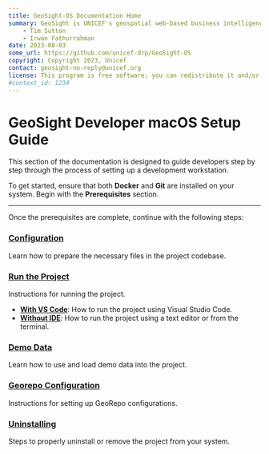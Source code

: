 ```yaml
---
title: GeoSight-OS Documentation Home 
summary: GeoSight is UNICEF's geospatial web-based business intelligence platform.
    - Tim Sutton
    - Irwan Fathurrahman
date: 2023-08-03
some_url: https://github.com/unicef-drp/GeoSight-OS
copyright: Copyright 2023, Unicef
contact: geosight-no-reply@unicef.org
license: This program is free software; you can redistribute it and/or modify it under the terms of the GNU Affero General Public License as published by the Free Software Foundation; either version 3 of the License, or (at your option) any later version.
#context_id: 1234
---
```


# GeoSight Developer macOS Setup Guide

This section of the documentation is designed to guide developers step by step through the process of setting up a development workstation.

To get started, ensure that both **Docker** and **Git** are installed on your system. Begin with the **Prerequisites** section.

---

Once the prerequisites are complete, continue with the following steps:

### [**Configuration**](../setup-generic/configuration.md)

Learn how to prepare the necessary files in the project codebase.

### [**Run the Project**](../setup-generic/run/index.md)

Instructions for running the project.

* [**With VS Code**](../setup-generic/run/run-with-vscode.md): How to run the project using Visual Studio Code.
* [**Without IDE**](../setup-generic/run/run-without-ide.md): How to run the project using a text editor or from the terminal.

### [**Demo Data**](../setup-generic/demo-data.md)

Learn how to use and load demo data into the project.

### [**Georepo Configuration**](../setup-generic/georepo.md)

Instructions for setting up GeoRepo configurations.

### [**Uninstalling**](../setup-generic/removing.md)

Steps to properly uninstall or remove the project from your system.